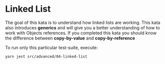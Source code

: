 Linked List
===========

The goal of this kata is to understand how linked lists are working.
This kata also introduces **generics** and will give you a better understanding of how to work with Objects references.
If you completed this kata you should know the difference between **copy-by-value** and **copy-by-reference**

To run only this particular test-suite, execute:

```bash
yarn jest src/advanced/04-linked-list
```
